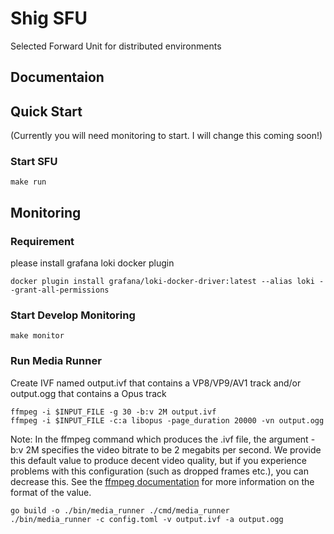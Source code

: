 # Shig SFU
Selected Forward Unit for distributed environments

## Documentaion



## Quick Start

(Currently you will need monitoring to start. I will change this coming soon!)
### Start SFU

```shell
make run
```

## Monitoring

### Requirement

please install grafana loki docker plugin

```shell
docker plugin install grafana/loki-docker-driver:latest --alias loki --grant-all-permissions
```

### Start Develop Monitoring 
```shell
make monitor
```

### Run Media Runner

Create IVF named output.ivf that contains a VP8/VP9/AV1 track and/or output.ogg that contains a Opus track

```
ffmpeg -i $INPUT_FILE -g 30 -b:v 2M output.ivf
ffmpeg -i $INPUT_FILE -c:a libopus -page_duration 20000 -vn output.ogg
```

Note: In the ffmpeg command which produces the .ivf file, the argument -b:v 2M specifies the video bitrate to be 2 megabits per second. 
We provide this default value to produce decent video quality, but if you experience problems with this configuration (such as dropped frames etc.), you can decrease this. 
See the [ffmpeg documentation](https://ffmpeg.org/ffmpeg.html#Options) for more information on the format of the value.

```shell
go build -o ./bin/media_runner ./cmd/media_runner
./bin/media_runner -c config.toml -v output.ivf -a output.ogg
```
